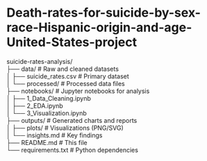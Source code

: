 # Death-rates-for-suicide-by-sex-race-Hispanic-origin-and-age-United-States-project
suicide-rates-analysis/  
├── data/                  # Raw and cleaned datasets  
│   ├── suicide_rates.csv  # Primary dataset  
│   └── processed/        # Processed data files  
├── notebooks/            # Jupyter notebooks for analysis  
│   ├── 1_Data_Cleaning.ipynb  
│   ├── 2_EDA.ipynb  
│   └── 3_Visualization.ipynb  
├── outputs/              # Generated charts and reports  
│   ├── plots/            # Visualizations (PNG/SVG)  
│   └── insights.md       # Key findings  
├── README.md             # This file  
└── requirements.txt      # Python dependencies  
